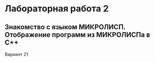 # Лабораторная работа 2 
## Знакомство с языком МИКРОЛИСП. Отображение программ из МИКРОЛИСПа в C++

Вариант 21
